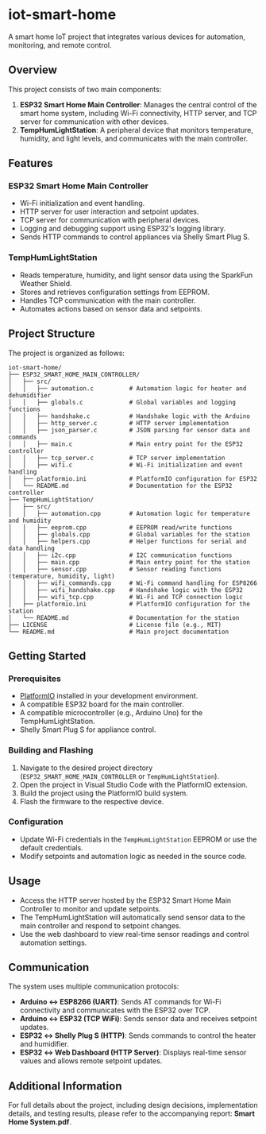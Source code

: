 # iot-smart-home

A smart home IoT project that integrates various devices for automation, monitoring, and remote control.

## Overview

This project consists of two main components:

1. **ESP32 Smart Home Main Controller**: Manages the central control of the smart home system, including Wi-Fi connectivity, HTTP server, and TCP server for communication with other devices.
2. **TempHumLightStation**: A peripheral device that monitors temperature, humidity, and light levels, and communicates with the main controller.

## Features

### ESP32 Smart Home Main Controller
- Wi-Fi initialization and event handling.
- HTTP server for user interaction and setpoint updates.
- TCP server for communication with peripheral devices.
- Logging and debugging support using ESP32's logging library.
- Sends HTTP commands to control appliances via Shelly Smart Plug S.

### TempHumLightStation
- Reads temperature, humidity, and light sensor data using the SparkFun Weather Shield.
- Stores and retrieves configuration settings from EEPROM.
- Handles TCP communication with the main controller.
- Automates actions based on sensor data and setpoints.

## Project Structure

The project is organized as follows:

```
iot-smart-home/
├── ESP32_SMART_HOME_MAIN_CONTROLLER/
│   ├── src/
│   │   ├── automation.c          # Automation logic for heater and dehumidifier
│   │   ├── globals.c             # Global variables and logging functions
│   │   ├── handshake.c           # Handshake logic with the Arduino
│   │   ├── http_server.c         # HTTP server implementation
│   │   ├── json_parser.c         # JSON parsing for sensor data and commands
│   │   ├── main.c                # Main entry point for the ESP32 controller
│   │   ├── tcp_server.c          # TCP server implementation
│   │   ├── wifi.c                # Wi-Fi initialization and event handling
│   ├── platformio.ini            # PlatformIO configuration for ESP32
│   └── README.md                 # Documentation for the ESP32 controller
├── TempHumLightStation/
│   ├── src/
│   │   ├── automation.cpp        # Automation logic for temperature and humidity
│   │   ├── eeprom.cpp            # EEPROM read/write functions
│   │   ├── globals.cpp           # Global variables for the station
│   │   ├── helpers.cpp           # Helper functions for serial and data handling
│   │   ├── i2c.cpp               # I2C communication functions
│   │   ├── main.cpp              # Main entry point for the station
│   │   ├── sensor.cpp            # Sensor reading functions (temperature, humidity, light)
│   │   ├── wifi_commands.cpp     # Wi-Fi command handling for ESP8266
│   │   ├── wifi_handshake.cpp    # Handshake logic with the ESP32
│   │   ├── wifi_tcp.cpp          # Wi-Fi and TCP connection logic
│   ├── platformio.ini            # PlatformIO configuration for the station
│   └── README.md                 # Documentation for the station
├── LICENSE                       # License file (e.g., MIT)
└── README.md                     # Main project documentation
```

## Getting Started

### Prerequisites

- [PlatformIO](https://platformio.org/) installed in your development environment.
- A compatible ESP32 board for the main controller.
- A compatible microcontroller (e.g., Arduino Uno) for the TempHumLightStation.
- Shelly Smart Plug S for appliance control.

### Building and Flashing

1. Navigate to the desired project directory (`ESP32_SMART_HOME_MAIN_CONTROLLER` or `TempHumLightStation`).
2. Open the project in Visual Studio Code with the PlatformIO extension.
3. Build the project using the PlatformIO build system.
4. Flash the firmware to the respective device.

### Configuration

- Update Wi-Fi credentials in the `TempHumLightStation` EEPROM or use the default credentials.
- Modify setpoints and automation logic as needed in the source code.

## Usage

- Access the HTTP server hosted by the ESP32 Smart Home Main Controller to monitor and update setpoints.
- The TempHumLightStation will automatically send sensor data to the main controller and respond to setpoint changes.
- Use the web dashboard to view real-time sensor readings and control automation settings.

## Communication

The system uses multiple communication protocols:
- **Arduino ↔ ESP8266 (UART)**: Sends AT commands for Wi-Fi connectivity and communicates with the ESP32 over TCP.
- **Arduino ↔ ESP32 (TCP WiFi)**: Sends sensor data and receives setpoint updates.
- **ESP32 ↔ Shelly Plug S (HTTP)**: Sends commands to control the heater and humidifier.
- **ESP32 ↔ Web Dashboard (HTTP Server)**: Displays real-time sensor values and allows remote setpoint updates.

## Additional Information

For full details about the project, including design decisions, implementation details, and testing results, please refer to the accompanying report: **Smart Home System.pdf**.
